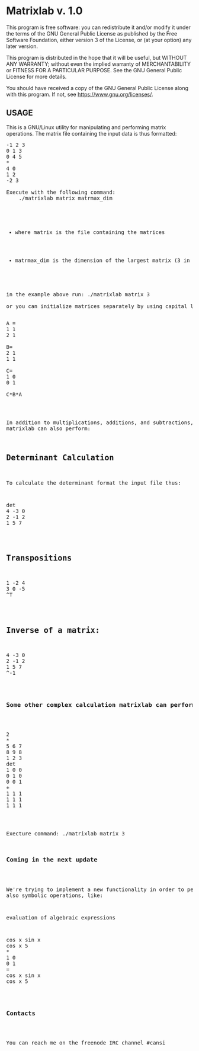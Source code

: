 <h1>Matrixlab v. 1.0</h1>

This program is free software: you can redistribute it and/or modify
it under the terms of the GNU General Public License as published by
the Free Software Foundation, either version 3 of the License, or
(at your option) any later version.

This program is distributed in the hope that it will be useful,
but WITHOUT ANY WARRANTY; without even the implied warranty of
MERCHANTABILITY or FITNESS FOR A PARTICULAR PURPOSE.  See the
GNU General Public License for more details.

You should have received a copy of the GNU General Public License
along with this program. If not, see <https://www.gnu.org/licenses/>.

<h2>USAGE</h2>

This is a GNU/Linux utility for manipulating and performing matrix operations.
The matrix file containing the input data is thus formatted:

<pre>
-1 2 3
0 1 3
0 4 5
*
4 0
1 2
-2 3

Execute with the following command:
	./matrixlab matrix matrmax_dim

<ul>
	<li><p>where matrix is the file containing the matrices</p></li>
	<li><p>matrmax_dim is the dimension of the largest matrix (3 in the example above)</p></li>
</ul>

in the example above run: ./matrixlab matrix 3

or you can initialize matrices separately by using capital letters and input the expression at the end thus:

<pre>
A =
1 1
2 1

B=
2 1
1 1

C=
1 0
0 1

C*B*A
</pre>
	
In addition to multiplications, additions, and subtractions, matrixlab can also perform: 

Determinant Calculation
--------------------------------
To calculate the determinant format the input file thus:

<pre>
det
4 -3 0
2 -1 2
1 5 7
</pre>

Transpositions
-------------------

<pre>
1 -2 4 
3 0 -5 
^T
</pre>


Inverse of a matrix:
---------------------

<pre>
4 -3 0
2 -1 2
1 5 7
^-1
</pre>

<h3>Some other complex calculation matrixlab can perform</h3>

<pre>
2
*
5 6 7
8 9 8
1 2 3
det
1 0 0
0 1 0
0 0 1
+
1 1 1
1 1 1
1 1 1
</pre>

Execture command: ./matrixlab matrix 3

<h3>Coming in the next update</h3>

We're trying to implement a new functionality in order to perform also symbolic operations, like:

evaluation of algebraic expressions

<pre>
cos x sin x
cos x 5
*
1 0
0 1
=
cos x sin x
cos x 5
</pre>

<h3>Contacts</h3>

You can reach me on the freenode IRC channel #cansi
